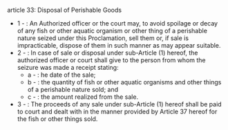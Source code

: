 article 33: Disposal of Perishable Goods

<ul>
			<li>1 - : An Authorized officer or the court may, to avoid spoilage or decay of any fish or other aquatic organism or other thing of a perishable nature seized under this Proclamation, sell them or, if sale is impracticable, dispose of them in such manner as may appear suitable.<ul>
			</ul></li>			<li>2 - : In case of sale or disposal under sub-Article (1) hereof, the authorized officer or court shall give to the person from whom the seizure was made a receipt stating:<ul>
						<li>a - : he date of the sale;<ul>
						</ul></li>						<li>b - : the quantity of fish or other aquatic organisms and other things of a perishable nature sold; and<ul>
						</ul></li>						<li>c - : the amount realized from the sale.<ul>
						</ul></li>			</ul></li>			<li>3 - : The proceeds of any sale under sub-Article (1) hereof shall be paid to court and dealt with in the manner provided by Article 37 hereof for the fish or other things sold.<ul>
			</ul></li></ul>